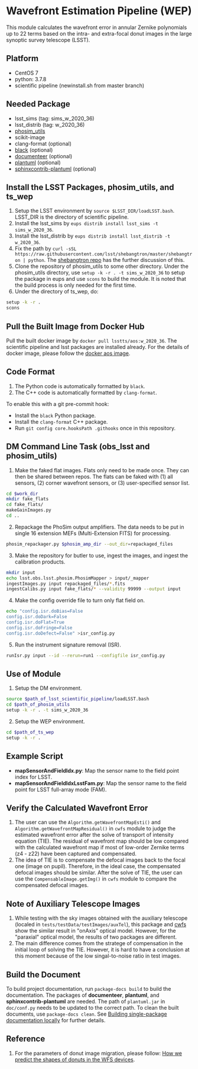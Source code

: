 # Wavefront Estimation Pipeline (WEP)

This module calculates the wavefront error in annular Zernike polynomials up to 22 terms based on the intra- and extra-focal donut images in the large synoptic survey telescope (LSST).

## Platform

- CentOS 7
- python: 3.7.8
- scientific pipeline (newinstall.sh from master branch)

## Needed Package

- lsst_sims (tag: sims_w_2020_36)
- lsst_distrib (tag: w_2020_36)
- [phosim_utils](https://github.com/lsst-dm/phosim_utils)
- scikit-image
- clang-format (optional)
- [black](https://github.com/psf/black) (optional)
- [documenteer](https://github.com/lsst-sqre/documenteer) (optional)
- [plantuml](http://plantuml.com) (optional)
- [sphinxcontrib-plantuml](https://pypi.org/project/sphinxcontrib-plantuml/) (optional)

## Install the LSST Packages, phosim_utils, and ts_wep

1. Setup the LSST environment by `source $LSST_DIR/loadLSST.bash`. LSST_DIR is the directory of scientific pipeline.
2. Install the lsst_sims by `eups distrib install lsst_sims -t sims_w_2020_36`.
3. Install the lsst_distrib by `eups distrib install lsst_distrib -t w_2020_36`.
4. Fix the path by `curl -sSL https://raw.githubusercontent.com/lsst/shebangtron/master/shebangtron | python`. The [shebangtron repo](https://github.com/lsst/shebangtron) has the further discussion of this.
5. Clone the repository of phosim_utils to some other directory. Under the phosim_utils directory, use `setup -k -r . -t sims_w_2020_36` to setup the package in eups and use `scons` to build the module. It is noted that the build process is only needed for the first time.
6. Under the directory of ts_wep, do:

```bash
setup -k -r .
scons
```

## Pull the Built Image from Docker Hub

Pull the built docker image by `docker pull lsstts/aos:w_2020_36`.
The scientific pipeline and lsst packages are installed already.
For the details of docker image, please follow the [docker aos image](https://hub.docker.com/r/lsstts/aos).

## Code Format

1. The Python code is automatically formatted by `black`.
2. The C++ code is automatically formatted by `clang-format`.

To enable this with a git pre-commit hook:

- Install the `black` Python package.
- Install the `clang-format` C++ package.
- Run `git config core.hooksPath .githooks` once in this repository.

## DM Command Line Task (obs_lsst and phosim_utils)

1. Make the faked flat images. Flats only need to be made once. They can then be shared between repos. The flats can be faked with (1) all sensors, (2) corner wavefront sensors, or (3) user-specified sensor list.

```bash
cd $work_dir
mkdir fake_flats
cd fake_flats/
makeGainImages.py
cd ..
```

2. Repackage the PhoSim output amplifiers. The data needs to be put in single 16 extension MEFs (Multi-Extension FITS) for processing.

```bash
phosim_repackager.py $phosim_amp_dir --out_dir=repackaged_files
```

3. Make the repository for butler to use, ingest the images, and ingest the calibration products.

```bash
mkdir input
echo lsst.obs.lsst.phosim.PhosimMapper > input/_mapper
ingestImages.py input repackaged_files/*.fits
ingestCalibs.py input fake_flats/* --validity 99999 --output input
```

4. Make the config override file to turn only flat field on.

```bash
echo "config.isr.doBias=False
config.isr.doDark=False
config.isr.doFlat=True
config.isr.doFringe=False
config.isr.doDefect=False" >isr_config.py
```

5. Run the instrument signature removal (ISR).

```bash
runIsr.py input --id --rerun=run1 --configfile isr_config.py
```

## Use of Module

1. Setup the DM environment.

```bash
source $path_of_lsst_scientific_pipeline/loadLSST.bash
cd $path_of_phosim_utils
setup -k -r . -t sims_w_2020_36
```

2. Setup the WEP environment.

```bash
cd $path_of_ts_wep
setup -k -r .
```

## Example Script

- **mapSensorAndFieldIdx.py**: Map the sensor name to the field point index for LSST.
- **mapSensorAndFieldIdxLsstFam.py**: Map the sensor name to the field point for LSST full-array mode (FAM).

## Verify the Calculated Wavefront Error

1. The user can use the `Algorithm.getWavefrontMapEsti()` and `Algorithm.getWavefrontMapResidual()` in `cwfs` module to judge the estimated wavefront error after the solve of transport of intensity equation (TIE). The residual of wavefront map should be low compared with the calculated wavefront map if most of low-order Zernike terms (z4 - z22) have been captured and compensated.
2. The idea of TIE is to compensate the defocal images back to the focal one (image on pupil). Therefore, in the ideal case, the compensated defocal images should be similar. After the solve of TIE, the user can use the `CompensableImage.getImg()` in `cwfs` module to compare the compensated defocal images.

## Note of Auxiliary Telescope Images

1. While testing with the sky images obtained with the auxiliary telescope (localed in `tests/testData/testImages/auxTel`), this package and [cwfs](https://github.com/bxin/cwfs) show the similar result in "onAxis" optical model. However, for the "paraxial" optical model, the results of two packages are different.
2. The main difference comes from the stratege of compensation in the initial loop of solving the TIE. However, it is hard to have a conclusion at this moment because of the low singal-to-noise ratio in test images.

## Build the Document

To build project documentation, run `package-docs build` to build the documentation.
The packages of **documenteer**, **plantuml**, and **sphinxcontrib-plantuml** are needed.
The path of `plantuml.jar` in `doc/conf.py` needs to be updated to the correct path.
To clean the built documents, use `package-docs clean`.
See [Building single-package documentation locally](https://developer.lsst.io/stack/building-single-package-docs.html) for further details.

## Reference

1. For the parameters of donut image migration, please follow: [How we predict the shapes of donuts in the WFS devices](doc/ref/200313_mask_param.pdf).
